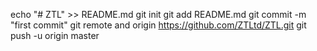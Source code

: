 echo "# ZTL" >> README.md
git init
git add README.md
git commit -m "first commit"
git remote and origin https://github.com/ZTLtd/ZTL.git
git push -u origin master
